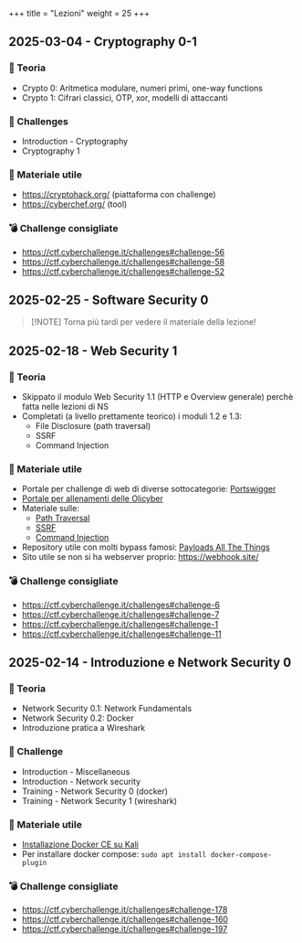 +++
title = "Lezioni"
weight = 25
+++

## 2025-03-04 - Cryptography 0-1

### 📙 Teoria

- Crypto 0: Aritmetica modulare, numeri primi, one-way functions
- Crypto 1: Cifrari classici, OTP, xor, modelli di attaccanti

### 💪 Challenges

- Introduction - Cryptography
- Cryptography 1

### 🔗 Materiale utile

- https://cryptohack.org/ (piattaforma con challenge)
- https://cyberchef.org/ (tool)

### 💣 Challenge consigliate

- https://ctf.cyberchallenge.it/challenges#challenge-56
- https://ctf.cyberchallenge.it/challenges#challenge-58
- https://ctf.cyberchallenge.it/challenges#challenge-52

## 2025-02-25 - Software Security 0

> [!NOTE] Torna più tardi per vedere il materiale della lezione!

## 2025-02-18 - Web Security 1

### 📙 Teoria

- Skippato il modulo Web Security 1.1 (HTTP e Overview generale) perchè fatta nelle lezioni di NS
- Completati (a livello prettamente teorico) i moduli 1.2 e 1.3:
  - File Disclosure (path traversal)
  - SSRF
  - Command Injection

### 🔗 Materiale utile

- Portale per challenge di web di diverse sottocategorie: [Portswigger](https://portswigger.net/web-security)
- [Portale per allenamenti delle Olicyber](https://training.olicyber.it/challenges)
- Materiale sulle:
  - [Path Traversal](https://portswigger.net/web-security/file-path-traversal)
  - [SSRF](https://portswigger.net/web-security/ssrf)
  - [Command Injection](https://portswigger.net/web-security/os-command-injection)
- Repository utile con molti bypass famosi: [Payloads All The Things](https://github.com/swisskyrepo/PayloadsAllTheThings)
- Sito utile se non si ha webserver proprio: <https://webhook.site/>

### 💣 Challenge consigliate

- <https://ctf.cyberchallenge.it/challenges#challenge-6>
- <https://ctf.cyberchallenge.it/challenges#challenge-7>
- <https://ctf.cyberchallenge.it/challenges#challenge-1>
- <https://ctf.cyberchallenge.it/challenges#challenge-11>

## 2025-02-14 - Introduzione e Network Security 0

### 📙 Teoria

- Network Security 0.1: Network Fundamentals
- Network Security 0.2: Docker
- Introduzione pratica a Wireshark

### 🚩 Challenge

- Introduction - Miscellaneous
- Introduction - Network security
- Training - Network Security 0 (docker)
- Training - Network Security 1 (wireshark)

### 🔗 Materiale utile

- [Installazione Docker CE su Kali](https://www.kali.org/docs/containers/installing-docker-on-kali/#installing-docker-ce-on-kali-linux)
- Per installare docker compose: `sudo apt install docker-compose-plugin`

### 💣 Challenge consigliate

- <https://ctf.cyberchallenge.it/challenges#challenge-178>
- <https://ctf.cyberchallenge.it/challenges#challenge-160>
- <https://ctf.cyberchallenge.it/challenges#challenge-197>
